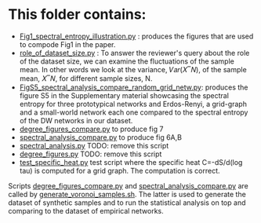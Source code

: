 # This folder contains: 
- [Fig1_spectral_entropy_illustration.py](../Fig1_spectral_entropy_illustration.py) : produces the figures that are used to compode Fig1 in the paper.
- [role_of_dataset_size.py](role_of_dataset_size.py) : To answer the reviewer's query about the role of the dataset size, we can examine the fluctuations
of the sample mean.
In other words we look at the variance, 𝑉𝑎𝑟(𝑋‾𝑁), of the sample mean, 𝑋‾𝑁, for different sample
sizes, N.
- [FigS5_spectral_analysis_compare_random_grid_netw.py](FigS5_spectral_analysis_compare_random_grid_netw.py): produces
the figure S5 in the Supplementary material showcasing the spectral entropy for three prototypical networks
and Erdos-Renyi, a grid-graph and a small-world network each one compared to the spectral entropy of the DW networks in 
our dataset.
- [degree_figures_compare.py](degree_figures_compare.py) to produce fig 7
- [spectral_analysis_compare.py](spectral_analysis_compare.py) to produce fig 6A,B
- [spectral_analysis.py](spectral_analysis.py) TODO: remove this script
- [degree_figures.py](degree_figures.py) TODO: remove this script
- [test_specific_heat.py](test_specific_heat.py) test script where the specific heat C=-dS/d(log tau) is computed for 
a grid graph. The computation is correct. 

Scripts [degree_figures_compare.py](degree_figures_compare.py) and [spectral_analysis_compare.py](spectral_analysis_compare.py)
are called by [generate_voronoi_samples.sh](..%2Fgenerate_voronoi_samples.sh). The latter is used to generate the 
dataset of synthetic samples and to run the statistical analysis on top and comparing to the dataset of empirical networks.